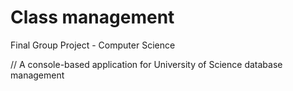 # Class management
Final Group Project - Computer Science

// A console-based application for University of Science database management

